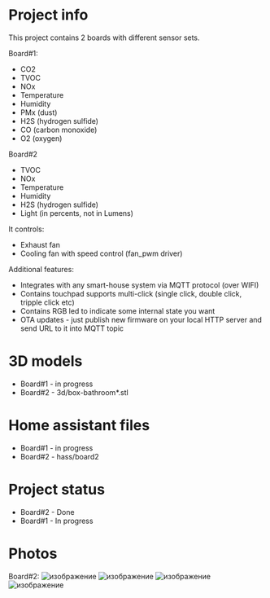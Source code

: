 Project info
=======

This project contains 2 boards with different sensor sets.

Board#1:
- CO2
- TVOC
- NOx
- Temperature
- Humidity
- PMx (dust)
- H2S (hydrogen sulfide)
- CO (carbon monoxide)
- O2 (oxygen)

Board#2
- TVOC
- NOx
- Temperature
- Humidity
- H2S (hydrogen sulfide)
- Light (in percents, not in Lumens)

It controls:
- Exhaust fan 
- Cooling fan with speed control (fan_pwm driver) 

Additional features:
- Integrates with any smart-house system via MQTT protocol (over WIFI)
- Contains touchpad supports multi-click (single click, double click, tripple click etc)
- Contains RGB led to indicate some internal state you want
- OTA updates - just publish new firmware on your local HTTP server and send URL to it into MQTT topic

3D models
=======
- Board#1 - in progress
- Board#2 - 3d/box-bathroom*.stl

Home assistant files
=======
- Board#1 - in progress
- Board#2 - hass/board2

Project status
=======

- Board#2 - Done
- Board#1 - In progress

Photos
=======
Board#2:
![изображение](https://github.com/shm-dmitry/air-detector/assets/19342331/f33c22ae-c708-4396-b865-effaadd7a6bc)
![изображение](https://github.com/shm-dmitry/air-detector/assets/19342331/f1fc3584-b8d8-4422-8663-e24f16bf7604)
![изображение](https://github.com/shm-dmitry/air-detector/assets/19342331/38499ebe-4c6b-4ac5-b464-c3dfeb263745)
![изображение](https://github.com/shm-dmitry/air-detector/assets/19342331/3bfaf705-65f7-4504-8d73-c2d4607b93e4)


